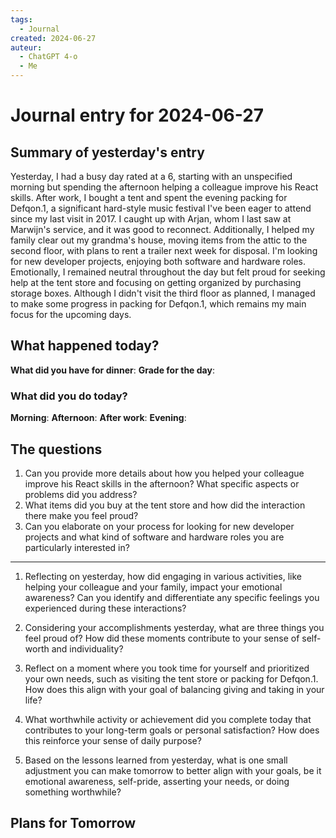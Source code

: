 ```yaml
---
tags:
  - Journal
created: 2024-06-27
auteur:
  - ChatGPT 4-o
  - Me
---
```

# Journal entry for 2024-06-27

## Summary of yesterday's entry

Yesterday, I had a busy day rated at a 6, starting with an unspecified morning but spending the afternoon helping a colleague improve his React skills. After work, I bought a tent and spent the evening packing for Defqon.1, a significant hard-style music festival I've been eager to attend since my last visit in 2017. I caught up with Arjan, whom I last saw at Marwijn's service, and it was good to reconnect. Additionally, I helped my family clear out my grandma's house, moving items from the attic to the second floor, with plans to rent a trailer next week for disposal. I'm looking for new developer projects, enjoying both software and hardware roles. Emotionally, I remained neutral throughout the day but felt proud for seeking help at the tent store and focusing on getting organized by purchasing storage boxes. Although I didn't visit the third floor as planned, I managed to make some progress in packing for Defqon.1, which remains my main focus for the upcoming days.

## What happened today?

**What did you have for dinner**: 
**Grade for the day**: 

### What did you do today?

**Morning**: 
**Afternoon**: 
**After work**: 
**Evening**: 

## The questions

1. Can you provide more details about how you helped your colleague improve his React skills in the afternoon? What specific aspects or problems did you address?
2. What items did you buy at the tent store and how did the interaction there make you feel proud?
3. Can you elaborate on your process for looking for new developer projects and what kind of software and hardware roles you are particularly interested in?

---

1. Reflecting on yesterday, how did engaging in various activities, like helping your colleague and your family, impact your emotional awareness? Can you identify and differentiate any specific feelings you experienced during these interactions?

2. Considering your accomplishments yesterday, what are three things you feel proud of? How did these moments contribute to your sense of self-worth and individuality?

3. Reflect on a moment where you took time for yourself and prioritized your own needs, such as visiting the tent store or packing for Defqon.1. How does this align with your goal of balancing giving and taking in your life?

4. What worthwhile activity or achievement did you complete today that contributes to your long-term goals or personal satisfaction? How does this reinforce your sense of daily purpose?

5. Based on the lessons learned from yesterday, what is one small adjustment you can make tomorrow to better align with your goals, be it emotional awareness, self-pride, asserting your needs, or doing something worthwhile?

## Plans for Tomorrow
